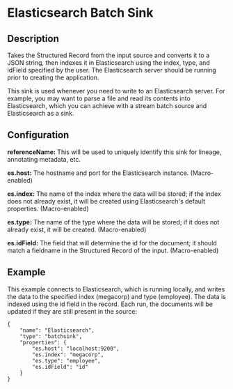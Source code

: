 # Elasticsearch Batch Sink


Description
-----------
Takes the Structured Record from the input source and converts it to a JSON string, then indexes it in
Elasticsearch using the index, type, and idField specified by the user. The Elasticsearch server should
be running prior to creating the application.

This sink is used whenever you need to write to an Elasticsearch server. For example, you
may want to parse a file and read its contents into Elasticsearch, which you can achieve
with a stream batch source and Elasticsearch as a sink.


Configuration
-------------
**referenceName:** This will be used to uniquely identify this sink for lineage, annotating metadata, etc.

**es.host:** The hostname and port for the Elasticsearch instance. (Macro-enabled)

**es.index:** The name of the index where the data will be stored; if the index does not
already exist, it will be created using Elasticsearch's default properties. (Macro-enabled)

**es.type:** The name of the type where the data will be stored; if it does not already
exist, it will be created. (Macro-enabled)

**es.idField:** The field that will determine the id for the document; it should match a fieldname
in the Structured Record of the input. (Macro-enabled)


Example
-------
This example connects to Elasticsearch, which is running locally, and writes the data to
the specified index (megacorp) and type (employee). The data is indexed using the id field
in the record. Each run, the documents will be updated if they are still present in the source:

    {
        "name": "Elasticsearch",
        "type": "batchsink",
        "properties": {
            "es.host": "localhost:9200",
            "es.index": "megacorp",
            "es.type": "employee",
            "es.idField": "id"
        }
    }
